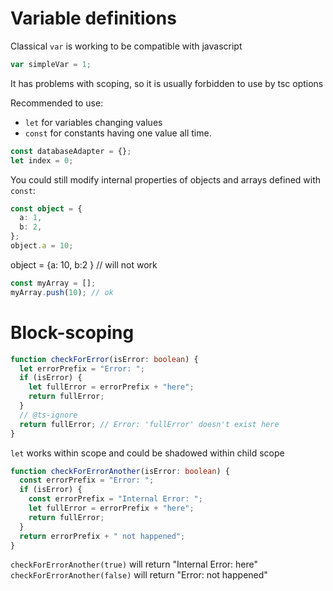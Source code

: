 # Variable definitions

Classical `var` is working to be compatible with javascript

```ts
var simpleVar = 1;
```

It has problems with scoping, so it is usually forbidden to use by tsc options

Recommended to use:

- `let` for variables changing values
- `const` for constants having one value all time.

```ts
const databaseAdapter = {};
let index = 0;
```

You could still modify internal properties of objects and arrays defined with `const`:

```ts
const object = {
  a: 1,
  b: 2,
};
object.a = 10;
```

object = {a: 10, b:2 } // will not work

```ts
const myArray = [];
myArray.push(10); // ok
```

# Block-scoping

```ts
function checkForError(isError: boolean) {
  let errorPrefix = "Error: ";
  if (isError) {
    let fullError = errorPrefix + "here";
    return fullError;
  }
  // @ts-ignore
  return fullError; // Error: 'fullError' doesn't exist here
}
```

`let` works within scope and could be shadowed within child scope

```ts
function checkForErrorAnother(isError: boolean) {
  const errorPrefix = "Error: ";
  if (isError) {
    const errorPrefix = "Internal Error: ";
    let fullError = errorPrefix + "here";
    return fullError;
  }
  return errorPrefix + " not happened";
}
```

`checkForErrorAnother(true)` will return "Internal Error: here"
`checkForErrorAnother(false)` will return "Error: not happened"

